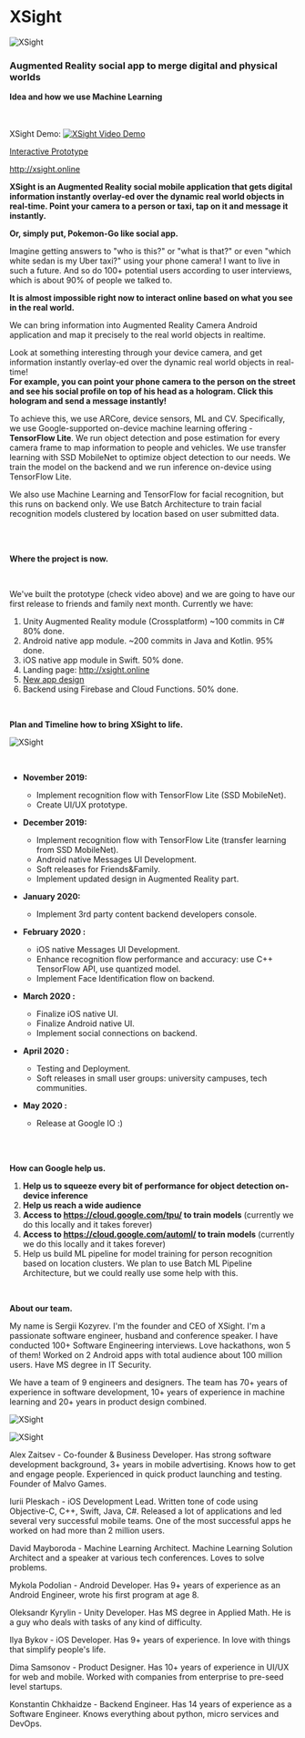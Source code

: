 # XSight
![XSight](showcase/xsight-slide.jpg)
### Augmented Reality social app to merge digital and physical worlds


**Idea and how we use Machine Learning**  
<br/>
<br/>

XSight Demo:
[![XSight Video Demo](showcase/short-2-demo-st.gif)](https://youtu.be/fIoH0cxjsX4?list=PLs55QYHpJ-32e2O2VtUxJ9ieprsb9Tbxq)

[Interactive Prototype](https://xd.adobe.com/view/322f961d-8e20-471c-673d-2d0631fa16bf-441e/)

http://xsight.online


**XSight is an Augmented Reality social mobile application that gets digital information instantly overlay-ed over the dynamic real world objects in real-time. Point your camera to a person or taxi, tap on it and message it instantly.**

**Or, simply put, Pokemon-Go like social app.**  

Imagine getting answers to "who is this?" or "what is that?" or even "which white sedan is my Uber taxi?" using your phone camera! I want to live in such a future. And so do 100+ potential users according to user interviews, which is about 90% of people we talked to.

**It is almost impossible right now to interact online based on what you see in the real world.**

We can bring information into Augmented Reality Camera Android application and map it precisely to the real world objects in realtime.

Look at something interesting through your device camera, and get information instantly overlay-ed over the dynamic real world objects in real-time!
<br/>
**For example, you can point your phone camera to the person on the street and see his social profile on top of his head as a hologram. Click this hologram and send a message instantly!**

To achieve this, we use ARCore, device sensors, ML and CV.
Specifically, we use Google-supported on-device machine learning offering - **TensorFlow Lite**. We run object detection and pose estimation for every camera frame to map information to people and vehicles.
We use transfer learning with SSD MobileNet to optimize object detection to our needs. We train the model on the backend and we run inference on-device using TensorFlow Lite.

We also use Machine Learning and TensorFlow for facial recognition, but this runs on backend only. We use Batch Architecture to train facial recognition models clustered by location based on user submitted data.


<br/>
<br/>


**Where the project is now.**

<br/>

We've built the prototype (check video above) and we are going to have our first release to friends and family next month.
Currently we have:
1. Unity Augmented Reality module (Crossplatform) ~100 commits in C# 80% done.
2. Android native app module. ~200 commits in Java and Kotlin. 95% done.
3. iOS native app module in Swift. 50% done.
4. Landing page: http://xsight.online
5. [New app design](https://xd.adobe.com/view/322f961d-8e20-471c-673d-2d0631fa16bf-441e/)
6. Backend using Firebase and Cloud Functions. 50% done.


<br/>

**Plan and Timeline how to bring XSight to life.**

![XSight](showcase/timeline.png)

<br/>

* **November 2019:**
  * Implement recognition flow with TensorFlow Lite (SSD MobileNet).
  * Create UI/UX prototype.

* **December 2019:**
  * Implement recognition flow with TensorFlow Lite (transfer learning from SSD MobileNet).
  * Android native Messages UI Development.
  * Soft releases for Friends&Family.
  * Implement updated design in Augmented Reality part.

* **January 2020:**
  * Implement 3rd party content backend developers console.

* **February 2020 :**
  * iOS native Messages UI Development.
  * Enhance recognition flow performance and accuracy: use C++ TensorFlow API, use quantized model.
  * Implement Face Identification flow on backend.

* **March 2020 :**
  * Finalize iOS native UI.
  * Finalize Android native UI.
  * Implement social connections on backend.

* **April 2020 :**
  * Testing and Deployment.
  * Soft releases in small user groups: university campuses, tech communities.
* **May 2020 :**
  * Release at Google IO :)
<br/>

<br/>

**How can Google help us.**
1. **Help us to squeeze every bit of performance for object detection on-device inference**   
2. **Help us reach a wide audience**  
3. **Access to https://cloud.google.com/tpu/ to train models** (currently we do this locally and it takes forever)
4. **Access to https://cloud.google.com/automl/ to train models**  (currently we do this locally and it takes forever)
5. Help us build ML pipeline for model training for person recognition based on location clusters. We plan to use Batch ML Pipeline Architecture, but we could really use some help with this.

<br/>



**About our team.**  

My name is Sergii Kozyrev. I'm the founder and CEO of XSight. I'm a passionate software engineer, husband and conference speaker. I have conducted 100+ Software Engineering interviews. Love hackathons, won 5 of them! Worked on 2 Android apps with total audience about 100 million users. Have MS degree in IT Security.

We have a team of 9 engineers and designers.
The team has 70+ years of experience in software development, 10+ years of experience in machine learning and 20+ years in product design combined.

![XSight](showcase/team-1.png)

![XSight](showcase/team-2.png)

Alex Zaitsev - Co-founder & Business Developer. Has strong software development background, 3+ years in mobile advertising. Knows how to get and engage people.  Experienced in quick product launching and testing. Founder of Malvo Games.

Iurii Pleskach - iOS Development Lead. Written tone of code using Objective-C, C++, Swift, Java, C#. Released a lot of applications and led several very successful mobile teams. One of the most successful apps he worked on had more than 2 million users.

David Mayboroda - Machine Learning Architect. Machine Learning Solution Architect and a speaker at various tech conferences. Loves to solve problems.

Mykola Podolian - Android Developer. Has 9+ years of experience as an Android Engineer, wrote his first program at age 8.

Oleksandr Kyrylin - Unity Developer. Has MS degree in Applied Math. He is a guy who deals with tasks of any kind of difficulty.

Ilya Bykov - iOS Developer. Has 9+ years of experience. In love with things that simplify people's life.

Dima Samsonov - Product Designer. Has 10+ years of experience in UI/UX for web and mobile. Worked with companies from enterprise to pre-seed level startups.

Konstantin Chkhaidze - Backend Engineer. Has 14 years of experience as a Software Engineer. Knows everything about python, micro services and DevOps.
